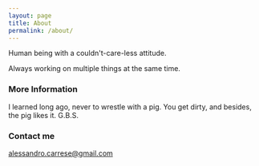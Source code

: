 ```yaml
---
layout: page
title: About
permalink: /about/
---
```


Human being with a couldn't-care-less attitude. 

Always working on multiple things at the same time.

### More Information

I learned long ago, never to wrestle with a pig. 
You get dirty, and besides, the pig likes it.
G.B.S.

### Contact me

[alessandro.carrese@gmail.com](mailto:alessandro.carrese@gmail.com)
